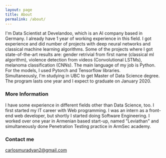```yaml
---
layout: page
title: About
permalink: /about/
---
```


I'm Data Scientist at Develandoo, which is an AI company based in Germany. I already have 1 year of working experience in this field. I got experience and did number of projects with deep neural networks and classical machine learning algorithms. Some of the projects where I got state-of-the-art results are: gender retrivial from first name (classical ml algorithm), violence detection from videos (Convolutional LSTMs), melanoma classification (CNNs). The main language of my job is Python. For the models, I used Pytorch and Tensorflow libraries. <br>
Simultaneously, I'm studying in UBC to get Master of Data Science degree. The program lasts one year and I expect to graduate on January 2020.
### More Information

I have some experience in different fields other than Data Science, too. I first started my IT career with Web programming. I was an intern as a front-end web developer, but shortly I started doing Software Engineering. I worked over one year in Armenian based start-up, named "Leviathan" and simultaneously done Penetration Testing practice in ArmSec academy. 

### Contact me

[carlosmuradyan2@gmail.com](mailto:carlosmuradyan2@gmail.com)
